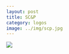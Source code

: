 ```yaml
---
layout: post
title: SC&P
category: logos
image: ../img/scp.jpg
---
```


<img src="{{ site.baseurl }}/img/scp.jpg">
